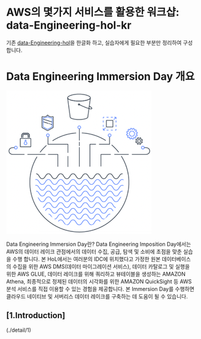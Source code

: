# AWS의 몇가지 서비스를 활용한 워크샵: data-Engineering-hol-kr

기존 [data-Engineering-hol](https://catalog.us-east-1.prod.workshops.aws/workshops/976050cc-0606-4b23-b49f-ca7b8ac4b153/en-US/)을 한글화 하고, 실습자에게 필요한 부분만 정리하여 구성합니다.

# Data Engineering Immersion Day 개요
![대체 텍스트](./images/intro.png)

Data Engineering Immersion Day란?
Data Engineering Imposition Day에서는 AWS의 데이터 레이크 관점에서의 데이터 수집, 공급, 탐색 및 소비에 초점을 맞춘 실습을 수행 합니다.
본 HoL에서는 여러분의 IDC에 위치했다고 가정한 원본 데이터베이스의 수집을 위한 AWS DMS(데이터 마이그레이션 서비스), 데이터 카탈로그 및 실행을 위한 AWS GLUE, 데이터 레이크를 위해 쿼리하고 뷰테이블을 생성하는 AMAZON Athena, 최종적으로 정제된 데이터의 시각화를 위한 AMAZON QuickSight 등 AWS 분석 서비스를 직접 이용할 수 있는 경험을 제공합니다.
본 Immersion Day를 수행하면 클라우드 네이티브 및 서버리스 데이터 레이크를 구축하는 데 도움이 될 수 있습니다.


## [1.Introduction]
(./detail/1)

